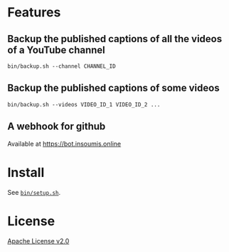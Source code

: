 # Features

## Backup the published captions of all the videos of a YouTube channel

```
bin/backup.sh --channel CHANNEL_ID
```

## Backup the published captions of some videos

```
bin/backup.sh --videos VIDEO_ID_1 VIDEO_ID_2 ...
```

## A webhook for github

Available at https://bot.insoumis.online


# Install

See [`bin/setup.sh`](bin/setup.sh).


# License

[Apache License v2.0](LICENCE)
